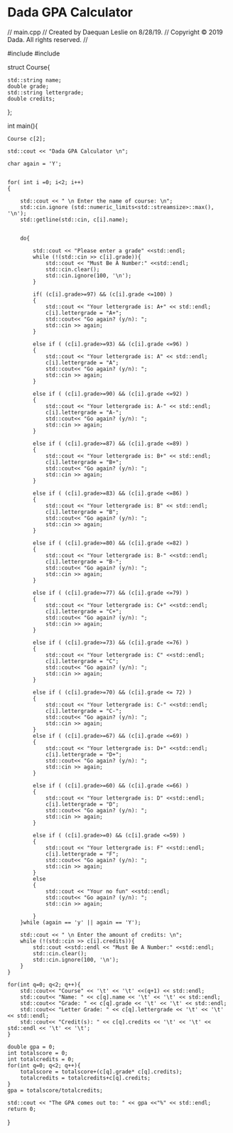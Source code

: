 # Dada GPA Calculator


//  main.cpp
//  Created by Daequan Leslie on 8/28/19.
//  Copyright © 2019 Dada. All rights reserved.
//

#include <iostream>
#include <string>


struct Course{
    
    std::string name;
    double grade;
    std::string lettergrade;
    double credits;
    
};


int main(){
    
    
    Course c[2];
   
    std::cout << "Dada GPA Calculator \n";
    
    char again = 'Y';
  

    for( int i =0; i<2; i++)
    {
        
        std::cout << " \n Enter the name of course: \n";
        std::cin.ignore (std::numeric_limits<std::streamsize>::max(), '\n');
        std::getline(std::cin, c[i].name);
        
        
        do{
            
            std::cout << "Please enter a grade" <<std::endl;
            while (!(std::cin >> c[i].grade)){
                std::cout << "Must Be A Number:" <<std::endl;
                std::cin.clear();
                std::cin.ignore(100, '\n');
            }
            
            if( (c[i].grade>=97) && (c[i].grade <=100) )
            {
                std::cout << "Your lettergrade is: A+" << std::endl;
                c[i].lettergrade = "A+";
                std::cout<< "Go again? (y/n): ";
                std::cin >> again;
            }
            
            else if ( (c[i].grade>=93) && (c[i].grade <=96) )
            {
                std::cout << "Your lettergrade is: A" << std::endl;
                c[i].lettergrade = "A";
                std::cout<< "Go again? (y/n): ";
                std::cin >> again;
            }
            
            else if ( (c[i].grade>=90) && (c[i].grade <=92) )
            {
                std::cout << "Your lettergrade is: A-" << std::endl;
                c[i].lettergrade = "A-";
                std::cout<< "Go again? (y/n): ";
                std::cin >> again;
            }
            
            else if ( (c[i].grade>=87) && (c[i].grade <=89) )
            {
                std::cout << "Your lettergrade is: B+" << std::endl;
                c[i].lettergrade = "B+";
                std::cout<< "Go again? (y/n): ";
                std::cin >> again;
            }
            
            else if ( (c[i].grade>=83) && (c[i].grade <=86) )
            {
                std::cout << "Your lettergrade is: B" << std::endl;
                c[i].lettergrade = "B";
                std::cout<< "Go again? (y/n): ";
                std::cin >> again;
            }
            
            else if ( (c[i].grade>=80) && (c[i].grade <=82) )
            {
                std::cout << "Your lettergrade is: B-" <<std::endl;
                c[i].lettergrade = "B-";
                std::cout<< "Go again? (y/n): ";
                std::cin >> again;
            }
            
            else if ( (c[i].grade>=77) && (c[i].grade <=79) )
            {
                std::cout << "Your lettergrade is: C+" <<std::endl;
                c[i].lettergrade = "C+";
                std::cout<< "Go again? (y/n): ";
                std::cin >> again;
            }
            
            else if ( (c[i].grade>=73) && (c[i].grade <=76) )
            {
                std::cout << "Your lettergrade is: C" <<std::endl;
                c[i].lettergrade = "C";
                std::cout<< "Go again? (y/n): ";
                std::cin >> again;
            }
            
            else if ( (c[i].grade>=70) && (c[i].grade <= 72) )
            {
                std::cout << "Your lettergrade is: C-" <<std::endl;
                c[i].lettergrade = "C-";
                std::cout<< "Go again? (y/n): ";
                std::cin >> again;
            }
            else if ( (c[i].grade>=67) && (c[i].grade <=69) )
            {
                std::cout << "Your lettergrade is: D+" <<std::endl;
                c[i].lettergrade = "D+";
                std::cout<< "Go again? (y/n): ";
                std::cin >> again;
            }
            
            else if ( (c[i].grade>=60) && (c[i].grade <=66) )
            {
                std::cout << "Your lettergrade is: D" <<std::endl;
                c[i].lettergrade = "D";
                std::cout<< "Go again? (y/n): ";
                std::cin >> again;
            }
            
            else if ( (c[i].grade>=0) && (c[i].grade <=59) )
            {
                std::cout << "Your lettergrade is: F" <<std::endl;
                c[i].lettergrade = "F";
                std::cout<< "Go again? (y/n): ";
                std::cin >> again;
            }
            else
            {
                std::cout << "Your no fun" <<std::endl;
                std::cout<< "Go again? (y/n): ";
                std::cin >> again;
                
            }
        }while (again == 'y' || again == 'Y');
        
        std::cout << " \n Enter the amount of credits: \n";
        while (!(std::cin >> c[i].credits)){
            std::cout <<std::endl << "Must Be A Number:" <<std::endl;
            std::cin.clear();
            std::cin.ignore(100, '\n');
        }
    }
    
    for(int q=0; q<2; q++){
        std::cout<< "Course" << '\t' << '\t' <<(q+1) << std::endl;
        std::cout<< "Name: " << c[q].name << '\t' << '\t' << std::endl;
        std::cout<< "Grade: " << c[q].grade << '\t' << '\t' << std::endl;
        std::cout<< "Letter Grade: " << c[q].lettergrade << '\t' << '\t' << std::endl;
        std::cout<< "Credit(s): " << c[q].credits << '\t' << '\t' << std::endl << '\t' << '\t';
    }
    
    double gpa = 0;
    int totalscore = 0;
    int totalcredits = 0;
    for(int q=0; q<2; q++){
        totalscore = totalscore+(c[q].grade* c[q].credits);
        totalcredits = totalcredits+c[q].credits;
    }
    gpa = totalscore/totalcredits;
    
    std::cout << "The GPA comes out to: " << gpa <<"%" << std::endl;
    return 0;
}

